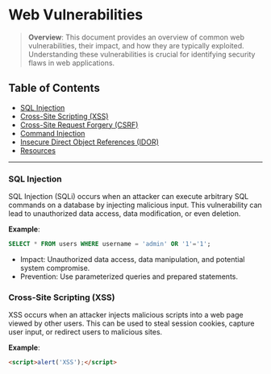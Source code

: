 # Web Vulnerabilities

> **Overview**: This document provides an overview of common web vulnerabilities, their impact, and how they are typically exploited. Understanding these vulnerabilities is crucial for identifying security flaws in web applications.

## Table of Contents
- [SQL Injection](#sql-injection)
- [Cross-Site Scripting (XSS)](#cross-site-scripting-xss)
- [Cross-Site Request Forgery (CSRF)](#cross-site-request-forgery-csrf)
- [Command Injection](#command-injection)
- [Insecure Direct Object References (IDOR)](#insecure-direct-object-references-idor)
- [Resources](#resources)

---

### SQL Injection
SQL Injection (SQLi) occurs when an attacker can execute arbitrary SQL commands on a database by injecting malicious input. This vulnerability can lead to unauthorized data access, data modification, or even deletion.

**Example**:
```sql
SELECT * FROM users WHERE username = 'admin' OR '1'='1';
```
- Impact: Unauthorized data access, data manipulation, and potential system compromise.
- Prevention: Use parameterized queries and prepared statements.

### Cross-Site Scripting (XSS)
XSS occurs when an attacker injects malicious scripts into a web page viewed by other users. This can be used to steal session cookies, capture user input, or redirect users to malicious sites.

**Example**:
```html
<script>alert('XSS');</script>
```
